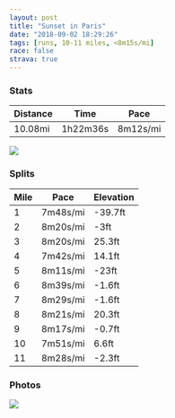 ```yaml
---
layout: post
title: "Sunset in Paris"
date: "2018-09-02 18:29:26"
tags: [runs, 10-11 miles, <8m15s/mi]
race: false
strava: true
---
```


### Stats

| Distance | Time | Pace |
|----------|------|------|
|10.08mi|1h22m36s|8m12s/mi|

<img src='https://maps.googleapis.com/maps/api/staticmap?maptype=roadmap&path=enc:asfiHm`lM`JnNrd@|^l@zBo@vDtLid@jDpA|FeQtDU~CvSeB`FzDkSvU{[yBxAFrCaEbLuObZsXlgAqVlf@uArTm^leBLpY`Ad@}@b@lAjgAZzAfO`BpAxQvCnE_CnDgBcBkEtAkCqGqBw@aBsL_CknBjO{z@zIgX`EcXVmJmG{C~@}QzA}OzOav@gGyCQ}BmYwXkJuN}DhG^fBxEy@xDqM{CqFmBdD&key=AIzaSyC1MId7bFpkLXNAaYhBSTb8jLyiSqzbDtM&size=800x800&markers=color:yellow|label:S|48.86337,2.36055&markers=color:green|label:F|48.86320000000001,2.361670000000001'>

### Splits

| Mile | Pace | Elevation |
|------|------|-----------|
|1|7m48s/mi|-39.7ft|
|2|8m20s/mi|-3ft|
|3|8m20s/mi|25.3ft|
|4|7m42s/mi|14.1ft|
|5|8m11s/mi|-23ft|
|6|8m39s/mi|-1.6ft|
|7|8m29s/mi|-1.6ft|
|8|8m21s/mi|20.3ft|
|9|8m17s/mi|-0.7ft|
|10|7m51s/mi|6.6ft|
|11|8m28s/mi|-2.3ft|

### Photos
<img src='https://dgtzuqphqg23d.cloudfront.net/4okXVLt7geFOzOCZDu2hFUT7ehSoR9ZYHIySFu9nKD8-517x768.jpg'>
